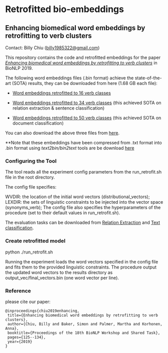 # Retrofitted bio-embeddings

## Enhancing biomedical word embeddings by retrofitting to verb clusters

Contact: Billy Chiu (billy1985322@gmail.com)

This repository contains the code and retrofitted embeddings for the paper *[Enhancing biomedical word embeddings by retrofitting to verb clusters](https://www.aclweb.org/anthology/W19-5014)* in BioNLP 2019. 

The following word embeddings files (.bin format) achieve the state-of-the-art (SOTA) results, they can be downloaded from here (1.68 GB each file): 

* [Word embeddings retrofitted to 16 verb classes ](https://ndownloader.figshare.com/files/17414963)

* [Word embeddings retrofitted to 34 verb classes](https://ndownloader.figshare.com/files/17414960) (this achieved SOTA on relation extraction & sentence classification)

* [Word embeddings retrofitted to 50 verb classes](https://ndownloader.figshare.com/files/17414957) (this achieved SOTA on document classification)

You can also download the above three files from [here](https://figshare.com/articles/Enhancing_biomedical_word_embeddings_by_retrofitting_to_verb_clusters/9723827).

**Note that these embeddings have been compressed from .txt format into .bin format using *text2bin/bin2text* tools are be download [here](https://github.com/marekrei/convertvec) 

### Configuring the Tool
The tool reads all the experiment config parameters from the run_retrofit.sh file in the root directory.

The config file specifies:

WVDIR: the location of the initial word vectors (distributional_vectors);
LEXDIR: the sets of linguistic constraints to be injected into the vector space (synonyms_verb);
The config file also specifies the hyperparameters of the procedure (set to their default values in run_retrofit.sh).

The evaluation tasks can be downloaded from [Relation Extraction](https://github.com/jbjorne/TEES) and [Text classification](https://github.com/cambridgeltl/multilabel-nn).

### Create retrofitted model
python ./run_retrofit.sh

Running the experiment loads the word vectors specified in the config file and fits them to the provided linguistic constraints. The procedure output the updated word vectors to the results directory as output_vec/final_vectors.bin (one word vector per line).


### Reference
please cite our paper:
 ```
@inproceedings{chiu2019enhancing,
  title={Enhancing biomedical word embeddings by retrofitting to verb clusters},
  author={Chiu, Billy and Baker, Simon and Palmer, Martha and Korhonen, Anna},
  booktitle={Proceedings of the 18th BioNLP Workshop and Shared Task},
  pages={125--134},
  year={2019}
}
 ```
